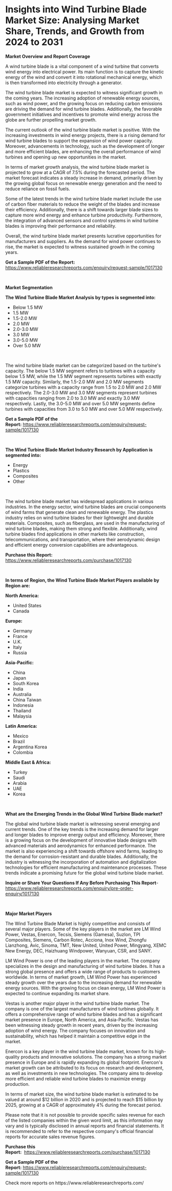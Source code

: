<p><h1>Insights into Wind Turbine Blade Market Size: Analysing Market Share, Trends, and Growth from 2024 to 2031</h1></p><p><strong>Market Overview and Report Coverage</strong></p>
<p><p>A wind turbine blade is a vital component of a wind turbine that converts wind energy into electrical power. Its main function is to capture the kinetic energy of the wind and convert it into rotational mechanical energy, which is then transformed into electricity through a generator. </p><p>The wind turbine blade market is expected to witness significant growth in the coming years. The increasing adoption of renewable energy sources, such as wind power, and the growing focus on reducing carbon emissions are driving the demand for wind turbine blades. Additionally, the favorable government initiatives and incentives to promote wind energy across the globe are further propelling market growth.</p><p>The current outlook of the wind turbine blade market is positive. With the increasing investments in wind energy projects, there is a rising demand for wind turbine blades to support the expansion of wind power capacity. Moreover, advancements in technology, such as the development of longer and more efficient blades, are enhancing the overall performance of wind turbines and opening up new opportunities in the market.</p><p>In terms of market growth analysis, the wind turbine blade market is projected to grow at a CAGR of 7.5% during the forecasted period. The market forecast indicates a steady increase in demand, primarily driven by the growing global focus on renewable energy generation and the need to reduce reliance on fossil fuels.</p><p>Some of the latest trends in the wind turbine blade market include the use of carbon fiber materials to reduce the weight of the blades and increase their efficiency. Additionally, there is a shift towards larger blade sizes to capture more wind energy and enhance turbine productivity. Furthermore, the integration of advanced sensors and control systems in wind turbine blades is improving their performance and reliability.</p><p>Overall, the wind turbine blade market presents lucrative opportunities for manufacturers and suppliers. As the demand for wind power continues to rise, the market is expected to witness sustained growth in the coming years.</p></p>
<p><strong>Get a Sample PDF of the Report:</strong> <a href="https://www.reliableresearchreports.com/enquiry/request-sample/1017130">https://www.reliableresearchreports.com/enquiry/request-sample/1017130</a></p>
<p>&nbsp;</p>
<p><strong>Market Segmentation</strong></p>
<p><strong>The Wind Turbine Blade Market Analysis by types is segmented into:</strong></p>
<p><ul><li>Below 1.5 MW</li><li>1.5 MW</li><li>1.5-2.0 MW</li><li>2.0 MW</li><li>2.0-3.0 MW</li><li>3.0 MW</li><li>3.0-5.0 MW</li><li>Over 5.0 MW</li></ul></p>
<p>&nbsp;</p>
<p><p>The wind turbine blade market can be categorized based on the turbine's capacity. The below 1.5 MW segment refers to turbines with a capacity below 1.5 MW, while the 1.5 MW segment represents turbines with exactly 1.5 MW capacity. Similarly, the 1.5-2.0 MW and 2.0 MW segments categorize turbines with a capacity range from 1.5 to 2.0 MW and 2.0 MW respectively. The 2.0-3.0 MW and 3.0 MW segments represent turbines with capacities ranging from 2.0 to 3.0 MW and exactly 3.0 MW respectively. Lastly, the 3.0-5.0 MW and over 5.0 MW segments define turbines with capacities from 3.0 to 5.0 MW and over 5.0 MW respectively.</p></p>
<p><strong>Get a Sample PDF of the Report:</strong>&nbsp;<a href="https://www.reliableresearchreports.com/enquiry/request-sample/1017130">https://www.reliableresearchreports.com/enquiry/request-sample/1017130</a></p>
<p>&nbsp;</p>
<p><strong>The Wind Turbine Blade Market Industry Research by Application is segmented into:</strong></p>
<p><ul><li>Energy</li><li>Plastics</li><li>Composites</li><li>Other</li></ul></p>
<p>&nbsp;</p>
<p><p>The wind turbine blade market has widespread applications in various industries. In the energy sector, wind turbine blades are crucial components of wind farms that generate clean and renewable energy. The plastics industry relies on wind turbine blades for their lightweight and durable materials. Composites, such as fiberglass, are used in the manufacturing of wind turbine blades, making them strong and flexible. Additionally, wind turbine blades find applications in other markets like construction, telecommunications, and transportation, where their aerodynamic design and efficient energy conversion capabilities are advantageous.</p></p>
<p><strong>Purchase this Report:</strong>&nbsp; <a href="https://www.reliableresearchreports.com/purchase/1017130">https://www.reliableresearchreports.com/purchase/1017130</a></p>
<p>&nbsp;</p>
<p><strong>In terms of Region, the Wind Turbine Blade Market Players available by Region are:</strong></p>
<p>
    <p> <strong> North America: </strong>
        <ul>
            <li>United States</li>
            <li>Canada</li>
        </ul>
        </p> 
    <p> <strong> Europe: </strong>
        <ul>
            <li>Germany</li>
            <li>France</li>
            <li>U.K.</li>
            <li>Italy</li>
            <li>Russia</li>
        </ul>
        </p> 
    <p> <strong> Asia-Pacific: </strong>
        <ul>
            <li>China</li>
            <li>Japan</li>
            <li>South Korea</li>
            <li>India</li>
            <li>Australia</li>
            <li>China Taiwan</li>
            <li>Indonesia</li>
            <li>Thailand</li>
            <li>Malaysia</li>
        </ul>
        </p> 
    <p> <strong> Latin America: </strong>
        <ul>
            <li>Mexico</li>
            <li>Brazil</li>
            <li>Argentina Korea</li>
            <li>Colombia</li>
        </ul>
        </p> 
    <p> <strong> Middle East & Africa: </strong>
        <ul>
            <li>Turkey</li>
            <li>Saudi</li>
            <li>Arabia</li>
            <li>UAE</li>
            <li>Korea</li>
        </ul>
    </p>
    </p>
<p>&nbsp;</p>
<p><strong>What are the Emerging Trends in the Global Wind Turbine Blade market?</strong></p>
<p><p>The global wind turbine blade market is witnessing several emerging and current trends. One of the key trends is the increasing demand for larger and longer blades to improve energy output and efficiency. Moreover, there is a growing focus on the development of innovative blade designs with advanced materials and aerodynamics for enhanced performance. The market is also experiencing a shift towards offshore wind farms, leading to the demand for corrosion-resistant and durable blades. Additionally, the industry is witnessing the incorporation of automation and digitalization technologies for efficient manufacturing and maintenance processes. These trends indicate a promising future for the global wind turbine blade market.</p></p>
<p><strong>Inquire or Share Your Questions If Any Before Purchasing This Report</strong>- <a href="https://www.reliableresearchreports.com/enquiry/pre-order-enquiry/1017130">https://www.reliableresearchreports.com/enquiry/pre-order-enquiry/1017130</a></p>
<p>&nbsp;</p>
<p><strong>Major Market Players</strong></p>
<p><p>The Wind Turbine Blade Market is highly competitive and consists of several major players. Some of the key players in the market are LM Wind Power, Vestas, Enercon, Tecsis, Siemens (Gamesa), Suzlon, TPI Composites, Siemens, Carbon Rotec, Acciona, Inox Wind, Zhongfu Lianzhong, Avic, Sinoma, TMT, New United, United Power, Mingyang, XEMC New Energy, DEC, Haizhuang Windpower, Wanyuan, CSR, and SANY.</p><p>LM Wind Power is one of the leading players in the market. The company specializes in the design and manufacturing of wind turbine blades. It has a strong global presence and offers a wide range of products to customers worldwide. In terms of market growth, LM Wind Power has experienced steady growth over the years due to the increasing demand for renewable energy sources. With the growing focus on clean energy, LM Wind Power is expected to continue expanding its market share.</p><p>Vestas is another major player in the wind turbine blade market. The company is one of the largest manufacturers of wind turbines globally. It offers a comprehensive range of wind turbine blades and has a significant market presence in Europe, North America, and Asia-Pacific. Vestas has been witnessing steady growth in recent years, driven by the increasing adoption of wind energy. The company focuses on innovation and sustainability, which has helped it maintain a competitive edge in the market.</p><p>Enercon is a key player in the wind turbine blade market, known for its high-quality products and innovative solutions. The company has a strong market presence in Europe and is rapidly expanding its global footprint. Enercon's market growth can be attributed to its focus on research and development, as well as investments in new technologies. The company aims to develop more efficient and reliable wind turbine blades to maximize energy production.</p><p>In terms of market size, the wind turbine blade market is estimated to be valued at around $12 billion in 2020 and is projected to reach $15 billion by 2025, growing at a CAGR of approximately 4% during the forecast period.</p><p>Please note that it is not possible to provide specific sales revenue for each of the listed companies within the given word limit, as this information may vary and is typically disclosed in annual reports and financial statements. It is recommended to refer to the respective company's official financial reports for accurate sales revenue figures.</p></p>
<p><strong>Purchase this Report:</strong>&nbsp;&nbsp;<a href="https://www.reliableresearchreports.com/purchase/1017130">https://www.reliableresearchreports.com/purchase/1017130</a></p>
<p></p>
<p><strong>Get a Sample PDF of the Report:</strong>&nbsp;<a href="https://www.reliableresearchreports.com/enquiry/request-sample/1017130">https://www.reliableresearchreports.com/enquiry/request-sample/1017130</a></p>
<p>Check more reports on https://www.reliableresearchreports.com/</p>